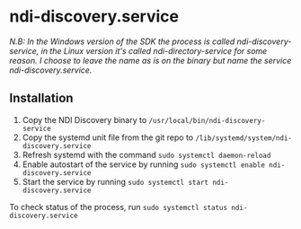 # ndi-discovery.service

*N.B: In the Windows version of the SDK the process is called ndi-discovery-service, in the Linux version it's called ndi-directory-service for some reason. I choose to leave the name as is on the binary but name the service ndi-discovery.service.*
## Installation
1. Copy the NDI Discovery binary to ```/usr/local/bin/ndi-discovery-service```
2. Copy the systemd unit file from the git repo to ```/lib/systemd/system/ndi-discovery.service```
3. Refresh systemd with the command ```sudo systemctl daemon-reload```
4. Enable autostart of the service by running ```sudo systemctl enable ndi-discovery.service```
5. Start the service by running ```sudo systemctl start ndi-discovery.service```

To check status of the process, run ```sudo systemctl status ndi-discovery.service```